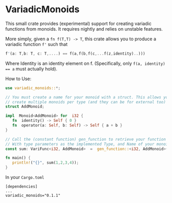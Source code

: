 # VariadicMonoids
This small crate provides (experimental) support for creating variadic functions from monoids. It requires nightly and relies on unstable features.

More simply, given a `fn f(T,T) -> T`, this crate allows you to produce a variadic function `f'` such that

```rust
f'(a: T,b: T, c: T,....) == f(a,f(b,f(c,...f(z,identity)..)))
```

Where Identity is an identity element on f. (Specifically, only `f(a, identity) == a` must actually hold).

How to Use:
```rust
use variadic_monoids::*;

// You must create a name for your monoid with a struct. This allows you to
// create multiple monoids per type (and they can be for external too)
struct AddMonoid;

impl  Monoid<AddMonoid> for  i32 {
   fn  identity() -> Self { 0 }
   fn  operator(a: Self, b: Self) -> Self { a + b }
}

// Call the (constant function) gen_function to retrieve your function
// With type parameters as the implemented Type, and Name of your monoid.
const sum: VariFunc<i32, AddMonoid>  =  gen_function::<i32, AddMonoid>();

fn main() {
   println!("{}", sum(1,2,3,4));
}
```

In your ```Cargo.toml```

    [dependencies]
    ...
    variadic_monoids="0.1.1"
